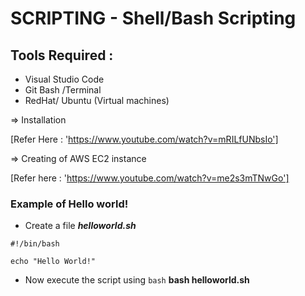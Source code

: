 # SCRIPTING - Shell/Bash Scripting

## Tools Required :

* Visual Studio Code
* Git Bash /Terminal
* RedHat/ Ubuntu (Virtual machines)

=> Installation 
    
[Refer Here : 'https://www.youtube.com/watch?v=mRILfUNbsIo']

=> Creating of AWS EC2 instance

[Refer here : 'https://www.youtube.com/watch?v=me2s3mTNwGo']

### Example of Hello world!

* Create a file _**helloworld.sh**_
```script
#!/bin/bash

echo "Hello World!"
```
* Now execute the script using `bash` **bash helloworld.sh**